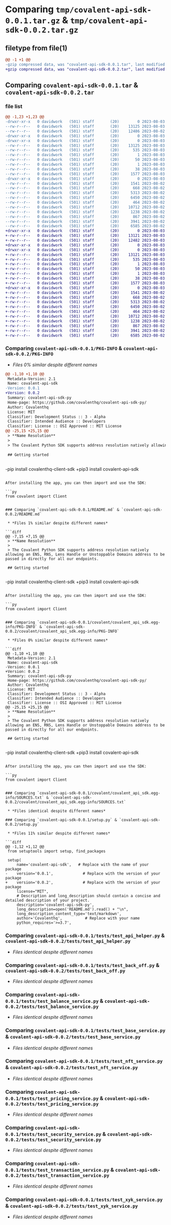 # Comparing `tmp/covalent-api-sdk-0.0.1.tar.gz` & `tmp/covalent-api-sdk-0.0.2.tar.gz`

## filetype from file(1)

```diff
@@ -1 +1 @@
-gzip compressed data, was "covalent-api-sdk-0.0.1.tar", last modified: Thu Aug  3 01:07:32 2023, max compression
+gzip compressed data, was "covalent-api-sdk-0.0.2.tar", last modified: Thu Aug  3 01:56:23 2023, max compression
```

## Comparing `covalent-api-sdk-0.0.1.tar` & `covalent-api-sdk-0.0.2.tar`

### file list

```diff
@@ -1,23 +1,23 @@
-drwxr-xr-x   0 davidwork   (501) staff       (20)        0 2023-08-03 01:07:32.694102 covalent-api-sdk-0.0.1/
--rw-r--r--   0 davidwork   (501) staff       (20)    13125 2023-08-03 01:07:32.693903 covalent-api-sdk-0.0.1/PKG-INFO
--rw-r--r--   0 davidwork   (501) staff       (20)    12486 2023-08-02 21:32:36.000000 covalent-api-sdk-0.0.1/README.md
-drwxr-xr-x   0 davidwork   (501) staff       (20)        0 2023-08-03 01:07:32.690039 covalent-api-sdk-0.0.1/covalent/
-drwxr-xr-x   0 davidwork   (501) staff       (20)        0 2023-08-03 01:07:32.691033 covalent-api-sdk-0.0.1/covalent/covalent_api_sdk.egg-info/
--rw-r--r--   0 davidwork   (501) staff       (20)    13125 2023-08-03 01:07:32.000000 covalent-api-sdk-0.0.1/covalent/covalent_api_sdk.egg-info/PKG-INFO
--rw-r--r--   0 davidwork   (501) staff       (20)      535 2023-08-03 01:07:32.000000 covalent-api-sdk-0.0.1/covalent/covalent_api_sdk.egg-info/SOURCES.txt
--rw-r--r--   0 davidwork   (501) staff       (20)        1 2023-08-03 01:07:32.000000 covalent-api-sdk-0.0.1/covalent/covalent_api_sdk.egg-info/dependency_links.txt
--rw-r--r--   0 davidwork   (501) staff       (20)       50 2023-08-03 01:07:32.000000 covalent-api-sdk-0.0.1/covalent/covalent_api_sdk.egg-info/requires.txt
--rw-r--r--   0 davidwork   (501) staff       (20)        1 2023-08-03 01:07:32.000000 covalent-api-sdk-0.0.1/covalent/covalent_api_sdk.egg-info/top_level.txt
--rw-r--r--   0 davidwork   (501) staff       (20)       38 2023-08-03 01:07:32.694146 covalent-api-sdk-0.0.1/setup.cfg
--rw-r--r--   0 davidwork   (501) staff       (20)     1577 2023-08-03 01:05:26.000000 covalent-api-sdk-0.0.1/setup.py
-drwxr-xr-x   0 davidwork   (501) staff       (20)        0 2023-08-03 01:07:32.693564 covalent-api-sdk-0.0.1/tests/
--rw-r--r--   0 davidwork   (501) staff       (20)     1541 2023-08-02 21:32:39.000000 covalent-api-sdk-0.0.1/tests/test_api_helper.py
--rw-r--r--   0 davidwork   (501) staff       (20)      668 2023-08-02 21:32:39.000000 covalent-api-sdk-0.0.1/tests/test_back_off.py
--rw-r--r--   0 davidwork   (501) staff       (20)     5313 2023-08-02 21:32:39.000000 covalent-api-sdk-0.0.1/tests/test_balance_service.py
--rw-r--r--   0 davidwork   (501) staff       (20)     6450 2023-08-02 21:32:39.000000 covalent-api-sdk-0.0.1/tests/test_base_service.py
--rw-r--r--   0 davidwork   (501) staff       (20)      464 2023-08-02 21:32:39.000000 covalent-api-sdk-0.0.1/tests/test_client.py
--rw-r--r--   0 davidwork   (501) staff       (20)    10712 2023-08-02 21:32:39.000000 covalent-api-sdk-0.0.1/tests/test_nft_service.py
--rw-r--r--   0 davidwork   (501) staff       (20)     1238 2023-08-02 21:32:39.000000 covalent-api-sdk-0.0.1/tests/test_pricing_service.py
--rw-r--r--   0 davidwork   (501) staff       (20)      867 2023-08-02 21:32:39.000000 covalent-api-sdk-0.0.1/tests/test_security_service.py
--rw-r--r--   0 davidwork   (501) staff       (20)     3941 2023-08-02 21:32:39.000000 covalent-api-sdk-0.0.1/tests/test_transaction_service.py
--rw-r--r--   0 davidwork   (501) staff       (20)     6585 2023-08-02 21:32:39.000000 covalent-api-sdk-0.0.1/tests/test_xyk_service.py
+drwxr-xr-x   0 davidwork   (501) staff       (20)        0 2023-08-03 01:56:23.468673 covalent-api-sdk-0.0.2/
+-rw-r--r--   0 davidwork   (501) staff       (20)    13121 2023-08-03 01:56:23.468353 covalent-api-sdk-0.0.2/PKG-INFO
+-rw-r--r--   0 davidwork   (501) staff       (20)    12482 2023-08-03 01:55:34.000000 covalent-api-sdk-0.0.2/README.md
+drwxr-xr-x   0 davidwork   (501) staff       (20)        0 2023-08-03 01:56:23.464876 covalent-api-sdk-0.0.2/covalent/
+drwxr-xr-x   0 davidwork   (501) staff       (20)        0 2023-08-03 01:56:23.465862 covalent-api-sdk-0.0.2/covalent/covalent_api_sdk.egg-info/
+-rw-r--r--   0 davidwork   (501) staff       (20)    13121 2023-08-03 01:56:23.000000 covalent-api-sdk-0.0.2/covalent/covalent_api_sdk.egg-info/PKG-INFO
+-rw-r--r--   0 davidwork   (501) staff       (20)      535 2023-08-03 01:56:23.000000 covalent-api-sdk-0.0.2/covalent/covalent_api_sdk.egg-info/SOURCES.txt
+-rw-r--r--   0 davidwork   (501) staff       (20)        1 2023-08-03 01:56:23.000000 covalent-api-sdk-0.0.2/covalent/covalent_api_sdk.egg-info/dependency_links.txt
+-rw-r--r--   0 davidwork   (501) staff       (20)       50 2023-08-03 01:56:23.000000 covalent-api-sdk-0.0.2/covalent/covalent_api_sdk.egg-info/requires.txt
+-rw-r--r--   0 davidwork   (501) staff       (20)        1 2023-08-03 01:56:23.000000 covalent-api-sdk-0.0.2/covalent/covalent_api_sdk.egg-info/top_level.txt
+-rw-r--r--   0 davidwork   (501) staff       (20)       38 2023-08-03 01:56:23.468721 covalent-api-sdk-0.0.2/setup.cfg
+-rw-r--r--   0 davidwork   (501) staff       (20)     1577 2023-08-03 01:55:41.000000 covalent-api-sdk-0.0.2/setup.py
+drwxr-xr-x   0 davidwork   (501) staff       (20)        0 2023-08-03 01:56:23.468074 covalent-api-sdk-0.0.2/tests/
+-rw-r--r--   0 davidwork   (501) staff       (20)     1541 2023-08-02 21:32:39.000000 covalent-api-sdk-0.0.2/tests/test_api_helper.py
+-rw-r--r--   0 davidwork   (501) staff       (20)      668 2023-08-02 21:32:39.000000 covalent-api-sdk-0.0.2/tests/test_back_off.py
+-rw-r--r--   0 davidwork   (501) staff       (20)     5313 2023-08-02 21:32:39.000000 covalent-api-sdk-0.0.2/tests/test_balance_service.py
+-rw-r--r--   0 davidwork   (501) staff       (20)     6450 2023-08-02 21:32:39.000000 covalent-api-sdk-0.0.2/tests/test_base_service.py
+-rw-r--r--   0 davidwork   (501) staff       (20)      464 2023-08-02 21:32:39.000000 covalent-api-sdk-0.0.2/tests/test_client.py
+-rw-r--r--   0 davidwork   (501) staff       (20)    10712 2023-08-02 21:32:39.000000 covalent-api-sdk-0.0.2/tests/test_nft_service.py
+-rw-r--r--   0 davidwork   (501) staff       (20)     1238 2023-08-02 21:32:39.000000 covalent-api-sdk-0.0.2/tests/test_pricing_service.py
+-rw-r--r--   0 davidwork   (501) staff       (20)      867 2023-08-02 21:32:39.000000 covalent-api-sdk-0.0.2/tests/test_security_service.py
+-rw-r--r--   0 davidwork   (501) staff       (20)     3941 2023-08-02 21:32:39.000000 covalent-api-sdk-0.0.2/tests/test_transaction_service.py
+-rw-r--r--   0 davidwork   (501) staff       (20)     6585 2023-08-02 21:32:39.000000 covalent-api-sdk-0.0.2/tests/test_xyk_service.py
```

### Comparing `covalent-api-sdk-0.0.1/PKG-INFO` & `covalent-api-sdk-0.0.2/PKG-INFO`

 * *Files 0% similar despite different names*

```diff
@@ -1,10 +1,10 @@
 Metadata-Version: 2.1
 Name: covalent-api-sdk
-Version: 0.0.1
+Version: 0.0.2
 Summary: covalent-api-sdk-py
 Home-page: https://github.com/covalenthq/covalent-api-sdk-py/
 Author: Covalenthq
 License: MIT
 Classifier: Development Status :: 3 - Alpha
 Classifier: Intended Audience :: Developers
 Classifier: License :: OSI Approved :: MIT License
@@ -25,15 +25,15 @@
 > **Name Resolution**
 >
 > The Covalent Python SDK supports address resolution natively allowing an ENS, RNS, Lens Handle or Unstoppable Domains address to be passed in directly for all our endpoints.
 
 ## Getting started
 
 ```
-pip install covalenthq-client-sdk
+pip3 install covalent-api-sdk
 ```
 
 After installing the app, you can then import and use the SDK:
 
 ```py
 from covalent import Client
 ```
```

### Comparing `covalent-api-sdk-0.0.1/README.md` & `covalent-api-sdk-0.0.2/README.md`

 * *Files 1% similar despite different names*

```diff
@@ -7,15 +7,15 @@
 > **Name Resolution**
 >
 > The Covalent Python SDK supports address resolution natively allowing an ENS, RNS, Lens Handle or Unstoppable Domains address to be passed in directly for all our endpoints.
 
 ## Getting started
 
 ```
-pip install covalenthq-client-sdk
+pip3 install covalent-api-sdk
 ```
 
 After installing the app, you can then import and use the SDK:
 
 ```py
 from covalent import Client
 ```
```

### Comparing `covalent-api-sdk-0.0.1/covalent/covalent_api_sdk.egg-info/PKG-INFO` & `covalent-api-sdk-0.0.2/covalent/covalent_api_sdk.egg-info/PKG-INFO`

 * *Files 0% similar despite different names*

```diff
@@ -1,10 +1,10 @@
 Metadata-Version: 2.1
 Name: covalent-api-sdk
-Version: 0.0.1
+Version: 0.0.2
 Summary: covalent-api-sdk-py
 Home-page: https://github.com/covalenthq/covalent-api-sdk-py/
 Author: Covalenthq
 License: MIT
 Classifier: Development Status :: 3 - Alpha
 Classifier: Intended Audience :: Developers
 Classifier: License :: OSI Approved :: MIT License
@@ -25,15 +25,15 @@
 > **Name Resolution**
 >
 > The Covalent Python SDK supports address resolution natively allowing an ENS, RNS, Lens Handle or Unstoppable Domains address to be passed in directly for all our endpoints.
 
 ## Getting started
 
 ```
-pip install covalenthq-client-sdk
+pip3 install covalent-api-sdk
 ```
 
 After installing the app, you can then import and use the SDK:
 
 ```py
 from covalent import Client
 ```
```

### Comparing `covalent-api-sdk-0.0.1/covalent/covalent_api_sdk.egg-info/SOURCES.txt` & `covalent-api-sdk-0.0.2/covalent/covalent_api_sdk.egg-info/SOURCES.txt`

 * *Files identical despite different names*

### Comparing `covalent-api-sdk-0.0.1/setup.py` & `covalent-api-sdk-0.0.2/setup.py`

 * *Files 11% similar despite different names*

```diff
@@ -1,12 +1,12 @@
 from setuptools import setup, find_packages
 
 setup(
     name='covalent-api-sdk',   # Replace with the name of your package
-    version='0.0.1',             # Replace with the version of your package
+    version='0.0.2',             # Replace with the version of your package
     license="MIT",
     # Description and long_description should contain a concise and detailed description of your project.
     description='covalent-api-sdk-py',
     long_description=open('README.md').read() + "\n",
     long_description_content_type='text/markdown',
     author='Covalenthq',          # Replace with your name
     python_requires='>=3.7',
```

### Comparing `covalent-api-sdk-0.0.1/tests/test_api_helper.py` & `covalent-api-sdk-0.0.2/tests/test_api_helper.py`

 * *Files identical despite different names*

### Comparing `covalent-api-sdk-0.0.1/tests/test_back_off.py` & `covalent-api-sdk-0.0.2/tests/test_back_off.py`

 * *Files identical despite different names*

### Comparing `covalent-api-sdk-0.0.1/tests/test_balance_service.py` & `covalent-api-sdk-0.0.2/tests/test_balance_service.py`

 * *Files identical despite different names*

### Comparing `covalent-api-sdk-0.0.1/tests/test_base_service.py` & `covalent-api-sdk-0.0.2/tests/test_base_service.py`

 * *Files identical despite different names*

### Comparing `covalent-api-sdk-0.0.1/tests/test_nft_service.py` & `covalent-api-sdk-0.0.2/tests/test_nft_service.py`

 * *Files identical despite different names*

### Comparing `covalent-api-sdk-0.0.1/tests/test_pricing_service.py` & `covalent-api-sdk-0.0.2/tests/test_pricing_service.py`

 * *Files identical despite different names*

### Comparing `covalent-api-sdk-0.0.1/tests/test_security_service.py` & `covalent-api-sdk-0.0.2/tests/test_security_service.py`

 * *Files identical despite different names*

### Comparing `covalent-api-sdk-0.0.1/tests/test_transaction_service.py` & `covalent-api-sdk-0.0.2/tests/test_transaction_service.py`

 * *Files identical despite different names*

### Comparing `covalent-api-sdk-0.0.1/tests/test_xyk_service.py` & `covalent-api-sdk-0.0.2/tests/test_xyk_service.py`

 * *Files identical despite different names*

